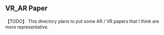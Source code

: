 ## VR_AR Paper ##

【TODO】 This directory plans to put some AR / VR papers that I think are more representative.




    


